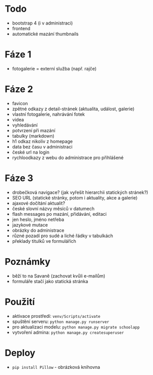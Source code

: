 # Todo
- bootstrap 4 (i v administraci)
- frontend
- automatické mazání thumbnails

# Fáze 1
- fotogalerie = externí služba (např. rajče)

# Fáze 2
- favicon
- zpětné odkazy z detail-stránek (aktualita, událost, galerie)
- vlastní fotogalerie, nahrávání fotek
- videa
- vyhledávání
- potvrzení při mazání
- tabulky (markdown)
- h1 odkaz nikoliv z homepage
- data bez času v administraci
- české url na login
- rychloodkazy z webu do administrace pro přihlášené

# Fáze 3
- drobečková navigace? (jak vyřešit hierarchii statických stránek?)
- SEO URL (statické stránky, potom i aktuality, akce a galerie) 
- ajaxové dočítání aktualit?
- české slovní názvy měsíců v datumech
- flash messages po mazání, přidávání, editaci
- jen heslo, jméno netřeba
- jazykové mutace
- obrázky do administrace
- různé pozadí pro sudé a liché řádky v tabulkách
- překlady titulků ve formulářích

# Poznámky
- běží to na Savaně (zachovat kvůli e-mailům)
- formuláře stačí jako statická stránka

# Použití
- aktivace prostředí: `venv/Scripts/activate`
- spuštění serveru: `python manage.py runserver`
- pro aktualizaci modelu: `python manage.py migrate schoolapp`
- vytvoření admina: `python manage.py createsuperuser`

# Deploy
- `pip install Pillow` - obrázková knihovna